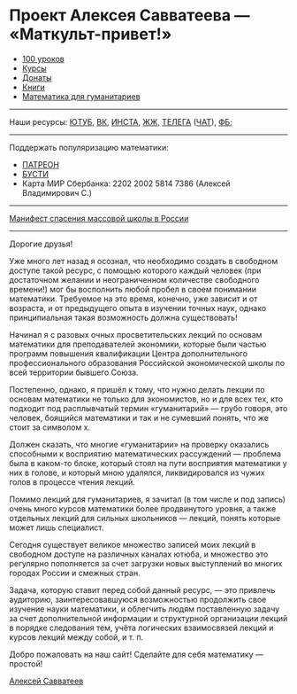 # Проект Алексея Савватеева — «Маткульт-привет!»

- [100 уроков](100urokov.md)
- [Курсы](courses.md)
- [Донаты](donate.md)
- [Книги](books.md)
- [Математика для гуманитариев](book)

___

Наши ресурсы: [ЮТУБ](https://youtube.com/маткульт-привет), [ВК](http://vk.com/alexei_savvateev), [ИНСТА](https://www.instagram.com/aleksey_savvateev), [ЖЖ](https://savvateev.livejournal.com), [ТЕЛЕГА](https://t.me/savvateev_xyz) ([ЧАТ](https://t.me/punkmath)), [ФБ](https://www.facebook.com/savvatan); 

___

Поддержать популяризацию математики:
- [ПАТРЕОН](https://patreon.com/savvateev)
- [БУСТИ](https://boosty.to/savvateev)
- Карта МИР Сбербанка: 2202 2002 5814 7386 (Алексей Владимирович С.)

---

[Манифест спасения массовой школы в России](files/glavny.pdf)

___

Дорогие друзья!

Уже много лет назад я осознал, что необходимо создать в свободном доступе такой ресурс, с помощью которого каждый человек (при достаточном желании и неограниченном количестве свободного времени!) мог бы восполнить любой пробел в своем понимании математики. Требуемое на это время, конечно, уже зависит и от возраста, и от предыдущего опыта в изучении точных наук, однако принципиальная такая возможность должна существовать!

Начинал я с разовых очных просветительских лекций по основам математики для преподавателей экономики, которые были частью программ повышения квалификации Центра дополнительного профессионального образования Российской экономической школы по всей территории бывшего Союза.

Постепенно, однако, я пришёл к тому, что нужно делать лекции по основам математики не только для экономистов, но и для всех тех, кто подходит под расплывчатый термин «гуманитарий» — грубо говоря, это человек, боящийся математики и так и не сумевший понять, что же стоит за символом х.

Должен сказать, что многие «гуманитарии» на проверку оказались способными к восприятию математических рассуждений — проблема была в каком-то блоке, который стоял на пути восприятия математики у них в голове, и который мною удалялся, ликвидировался из чужих голов в процессе чтения лекций.

Помимо лекций для гуманитариев, я зачитал (в том числе и под запись) очень много курсов математики более продвинутого уровня, а также отдельных лекций для сильных школьников — лекций, понять которые может лишь специалист.

Сегодня существует великое множество записей моих лекций в свободном доступе на различных каналах ютюба, и множество это регулярно пополняется за счет загрузки новых выступлений во многих городах России и смежных стран.

Задача, которую ставит перед собой данный ресурс, — это привлечь аудиторию, заинтересовавшуюся возможностью продолжить свое изучение науки математики, и облегчить людям поставленную задачу за счет дополнительной информации и структурной организации лекций в порядке следования тем, учёта логических взаимосвязей лекций и курсов лекций между собой, и т. п.

Добро пожаловать на наш сайт! Сделайте для себя математику — простой!

[Алексей Савватеев](savvateev)
